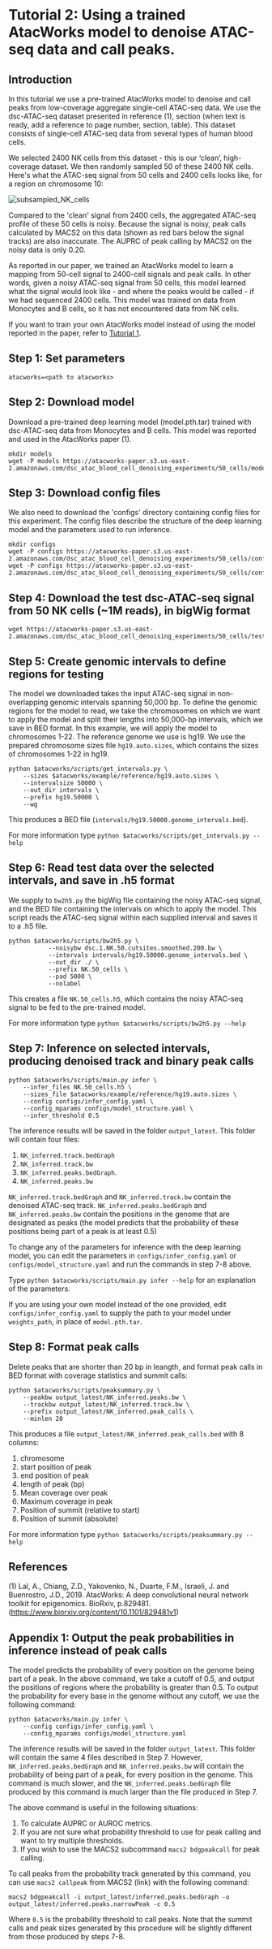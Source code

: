 # Tutorial 2: Using a trained AtacWorks model to denoise ATAC-seq data and call peaks. 

## Introduction

In this tutorial we use a pre-trained AtacWorks model to denoise and call peaks from low-coverage aggregate single-cell ATAC-seq data. We use the dsc-ATAC-seq dataset presented in reference (1), section (when text is ready, add a reference to page number, section, table). This dataset consists of single-cell ATAC-seq data from several types of human blood cells.

We selected 2400 NK cells from this dataset - this is our ‘clean’, high-coverage dataset. We then randomly sampled 50 of these 2400 NK cells. Here's what the ATAC-seq signal from 50 cells and 2400 cells looks like, for a region on chromosome 10:

![subsampled_NK_cells](NK.2400.50.png)

Compared to the 'clean' signal from 2400 cells, the aggregated ATAC-seq profile of these 50 cells is noisy. Because the signal is noisy, peak calls calculated by MACS2 on this data (shown as red bars below the signal tracks) are also inaccurate. The AUPRC of peak calling by MACS2 on the noisy data is only 0.20.

As reported in our paper, we trained an AtacWorks model to learn a mapping from 50-cell signal to 2400-cell signals and peak calls. In other words, given a noisy ATAC-seq signal from 50 cells, this model learned what the signal would look like - and where the peaks would be called - if we had sequenced 2400 cells. This model was trained on data from Monocytes and B cells, so it has not encountered data from NK cells.

If you want to train your own AtacWorks model instead of using the model reported in the paper, refer to [Tutorial 1](tutorial1.md).


## Step 1: Set parameters

```
atacworks=<path to atacworks>
```

## Step 2: Download model

Download a pre-trained deep learning model (model.pth.tar) trained with dsc-ATAC-seq data from Monocytes and B cells. This model was reported and used in the AtacWorks paper (1).
```
mkdir models
wget -P models https://atacworks-paper.s3.us-east-2.amazonaws.com/dsc_atac_blood_cell_denoising_experiments/50_cells/models/model.pth.tar
```

## Step 3: Download config files

We also need to download the 'configs' directory containing config files for this experiment. The config files describe the structure of the deep learning model and the parameters used to run inference.
```
mkdir configs
wget -P configs https://atacworks-paper.s3.us-east-2.amazonaws.com/dsc_atac_blood_cell_denoising_experiments/50_cells/configs/infer_config.yaml
wget -P configs https://atacworks-paper.s3.us-east-2.amazonaws.com/dsc_atac_blood_cell_denoising_experiments/50_cells/configs/model_structure.yaml
```

## Step 4: Download the test dsc-ATAC-seq signal from 50 NK cells (~1M reads), in bigWig format

```
wget https://atacworks-paper.s3.us-east-2.amazonaws.com/dsc_atac_blood_cell_denoising_experiments/50_cells/test_data/noisy_data/dsc.1.NK.50.cutsites.smoothed.200.bw
```

## Step 5: Create genomic intervals to define regions for testing

The model we downloaded takes the input ATAC-seq signal in non-overlapping genomic intervals spanning 50,000 bp. To define the genomic regions for the model to read, we take the chromosomes on which we want to apply the model and split their lengths into 50,000-bp intervals, which we save in BED format. 
In this example, we will apply the model to chromosomes 1-22. The reference genome we use is hg19. We use the prepared chromosome sizes file `hg19.auto.sizes`, which contains the sizes of chromosomes 1-22 in hg19.
```
python $atacworks/scripts/get_intervals.py \
    --sizes $atacworks/example/reference/hg19.auto.sizes \
    --intervalsize 50000 \
    --out_dir intervals \
    --prefix hg19.50000 \
    --wg
```
This produces a BED file (`intervals/hg19.50000.genome_intervals.bed`).

For more information type `python $atacworks/scripts/get_intervals.py --help`

## Step 6: Read test data over the selected intervals, and save in .h5 format

We supply to `bw2h5.py` the bigWig file containing the noisy ATAC-seq signal, and the BED file containing the intervals on which to apply the model. This script reads the ATAC-seq signal within each supplied interval and saves it to a .h5 file.

```
python $atacworks/scripts/bw2h5.py \
           --noisybw dsc.1.NK.50.cutsites.smoothed.200.bw \
           --intervals intervals/hg19.50000.genome_intervals.bed \
           --out_dir ./ \
           --prefix NK.50_cells \
           --pad 5000 \
           --nolabel
```
This creates a file `NK.50_cells.h5`, which contains the noisy ATAC-seq signal to be fed to the pre-trained model.

For more information type `python $atacworks/scripts/bw2h5.py --help`

## Step 7: Inference on selected intervals, producing denoised track and binary peak calls

```
python $atacworks/scripts/main.py infer \
    --infer_files NK.50_cells.h5 \
    --sizes_file $atacworks/example/reference/hg19.auto.sizes \
    --config configs/infer_config.yaml \
    --config_mparams configs/model_structure.yaml \
    --infer_threshold 0.5
```

The inference results will be saved in the folder `output_latest`. This folder will contain four files: 
1. `NK_inferred.track.bedGraph` 
2. `NK_inferred.track.bw` 
3. `NK_inferred.peaks.bedGraph`. 
4. `NK_inferred.peaks.bw`

`NK_inferred.track.bedGraph` and `NK_inferred.track.bw` contain the denoised ATAC-seq track. `NK_inferred.peaks.bedGraph` and `NK_inferred.peaks.bw` contain the positions in the genome that are designated as peaks (the model predicts that the probability of these positions being part of a peak is at least 0.5)

To change any of the parameters for inference with the deep learning model, you can edit the parameters in `configs/infer_config.yaml` or `configs/model_structure.yaml` and run the commands in step 7-8 above. 

Type `python $atacworks/scripts/main.py infer --help` for an explanation of the parameters.

If you are using your own model instead of the one provided, edit `configs/infer_config.yaml` to supply the path to your model under `weights_path`, in place of `model.pth.tar`.

## Step 8: Format peak calls

Delete peaks that are shorter than 20 bp in leangth, and format peak calls in BED format with coverage statistics and summit calls:

```
python $atacworks/scripts/peaksummary.py \
    --peakbw output_latest/NK_inferred.peaks.bw \
    --trackbw output_latest/NK_inferred.track.bw \
    --prefix output_latest/NK_inferred.peak_calls \
    --minlen 20
```
This produces a file `output_latest/NK_inferred.peak_calls.bed` with 8 columns:
1. chromosome
2. start position of peak
3. end position of peak
4. length of peak (bp)
5. Mean coverage over peak
6. Maximum coverage in peak
7. Position of summit (relative to start)
8. Position of summit (absolute)

For more information type `python $atacworks/scripts/peaksummary.py --help`


## References
(1) Lal, A., Chiang, Z.D., Yakovenko, N., Duarte, F.M., Israeli, J. and Buenrostro, J.D., 2019. AtacWorks: A deep convolutional neural network toolkit for epigenomics. BioRxiv, p.829481. (https://www.biorxiv.org/content/10.1101/829481v1)


## Appendix 1: Output the peak probabilities in inference instead of peak calls

The model predicts the probability of every position on the genome being part of a peak. In the above command, we take a cutoff of 0.5, and output the positions of regions where the probability is greater than 0.5. To output the probability for every base in the genome without any cutoff, we use the following command:
```
python $atacworks/main.py infer \
    --config configs/infer_config.yaml \
    --config_mparams configs/model_structure.yaml
```
The inference results will be saved in the folder `output_latest`. This folder will contain the same 4 files described in Step 7. However, `NK_inferred.peaks.bedGraph` and `NK_inferred.peaks.bw` will contain the probability of being part of a peak, for every position in the genome. This command is much slower, and the `NK_inferred.peaks.bedGraph` file produced by this command is much larger than the file produced in Step 7.

The above command is useful in the following situations:
1. To calculate AUPRC or AUROC metrics.
2. If you are not sure what probability threshold to use for peak calling and want to try multiple thresholds.
3. If you wish to use the MACS2 subcommand `macs2 bdgpeakcall` for peak calling.

To call peaks from the probability track generated by this command, you can use `macs2 callpeak` from MACS2 (link) with the following command:
```
macs2 bdgpeakcall -i output_latest/inferred.peaks.bedGraph -o output_latest/inferred.peaks.narrowPeak -c 0.5
```
Where `0.5` is the probability threshold to call peaks. Note that the summit calls and peak sizes generated by this procedure will be slightly different from those produced by steps 7-8.
